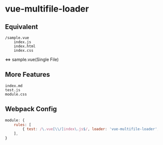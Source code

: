 # vue-multifile-loader

## Equivalent

```
/sample.vue
    index.js
    index.html
    index.css
```
<=> sample.vue(Single File)

## More Features

```
index.md
test.js
module.css
```

## Webpack Config

``` javascript
module: {
    rules: [
        { test: /\.vue[\\/]index\.js$/, loader: 'vue-multifile-loader', options: same_as_vue_loader },
    ],
}
```
